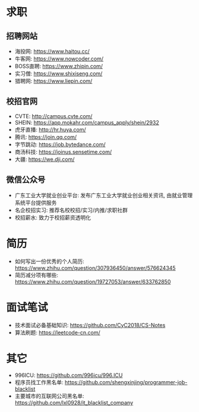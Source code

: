 # 求职
## 招聘网站
- 海投网: https://www.haitou.cc/
- 牛客网: https://www.nowcoder.com/
- BOSS直聘: https://www.zhipin.com/
- 实习僧: https://www.shixiseng.com/
- 猎聘网: https://www.liepin.com/
## 校招官网
- CVTE: http://campus.cvte.com/
- SHEIN: https://app.mokahr.com/campus_apply/shein/2932
- 虎牙直播: http://hr.huya.com/
- 腾讯: https://join.qq.com/
- 字节跳动: https://job.bytedance.com/
- 商汤科技: https://joinus.sensetime.com/
- 大疆: https://we.dji.com/
## 微信公众号
- 广东工业大学就业创业平台: 发布广东工业大学就业创业相关资讯, 由就业管理系统平台提供服务
- 名企校招实习: 推荐名校校招/实习/内推/求职社群
- 校招薪水: 致力于校招薪资透明化
# 简历
- 如何写出一份优秀的个人简历: https://www.zhihu.com/question/307936450/answer/576624345
- 简历减分项有哪些: https://www.zhihu.com/question/19727053/answer/633762850
# 面试笔试
- 技术面试必备基础知识: https://github.com/CyC2018/CS-Notes
- 算法刷题: https://leetcode-cn.com/
# 其它
- 996ICU: https://github.com/996icu/996.ICU
- 程序员找工作黑名单: https://github.com/shengxinjing/programmer-job-blacklist
- 主要城市的互联网公司黑名单: https://github.com/lxl0928/it_blacklist_company